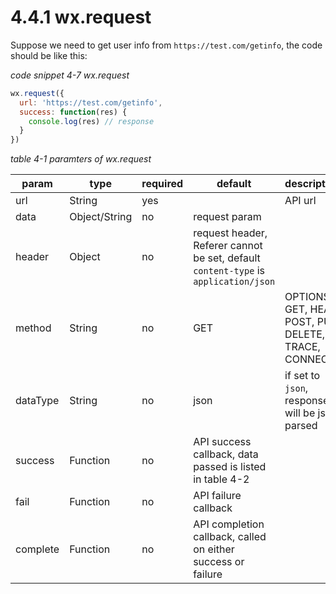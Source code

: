 # 4.4.1 wx.request

Suppose we need to get user info from `https://test.com/getinfo`, the code should be like this:

*code snippet 4-7 wx.request*
```js
wx.request({
  url: 'https://test.com/getinfo',
  success: function(res) {
    console.log(res) // response
  }
})
```

*table 4-1 paramters of wx.request*

param | type | required | default | description
------|------|----------|--------|--------
url | String | yes | | API url
data | Object/String | no | request param
header | Object | no | request header, Referer cannot be set, default `content-type` is `application/json`
method | String | no | GET |OPTIONS, GET, HEAD, POST, PUT, DELETE, TRACE, CONNECT
dataType | String | no | json | if set to `json`, response will be json parsed
success | Function | no | API success callback, data passed is listed in table 4-2
fail | Function | no | API failure callback
complete | Function | no | API completion callback, called on either success or failure
